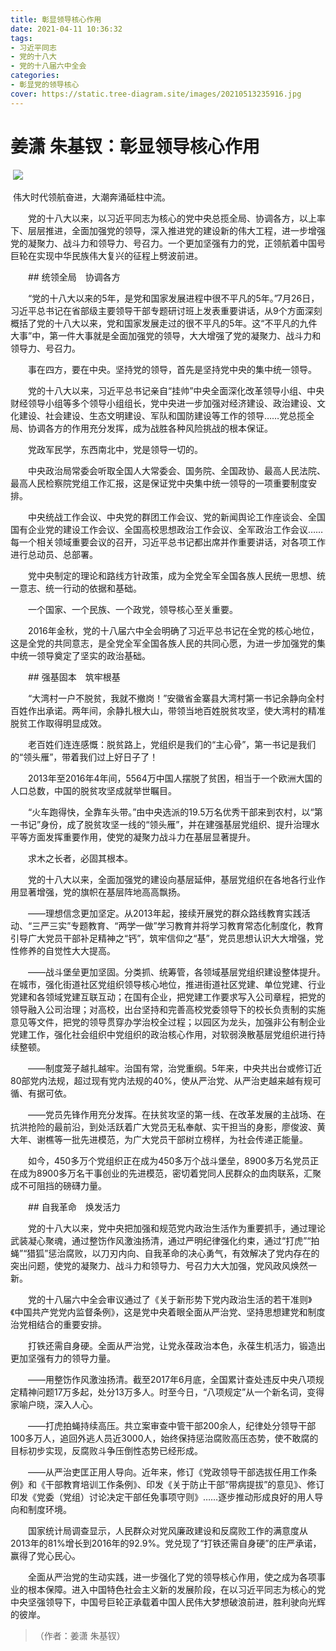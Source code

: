 ```yaml
---
title: 彰显领导核心作用
date: 2021-04-11 10:36:32
tags:
- 习近平同志
- 党的十八大
- 党的十八届六中全会
categories:
- 彰显党的领导核心
cover: https://static.tree-diagram.site/images/20210513235916.jpg
---
```


# 姜潇 朱基钗：彰显领导核心作用

​		![](建党一百周年.jpg)

​		伟大时代领航奋进，大潮奔涌砥柱中流。

　　党的十八大以来，以习近平同志为核心的党中央总揽全局、协调各方，以上率下、层层推进，全面加强党的领导，深入推进党的建设新的伟大工程，进一步增强党的凝聚力、战斗力和领导力、号召力。一个更加坚强有力的党，正领航着中国号巨轮在实现中华民族伟大复兴的征程上劈波前进。

　　## 统领全局　协调各方

　　“党的十八大以来的5年，是党和国家发展进程中很不平凡的5年。”7月26日，习近平总书记在省部级主要领导干部专题研讨班上发表重要讲话，从9个方面深刻概括了党的十八大以来，党和国家发展走过的很不平凡的5年。这“不平凡的九件大事”中，第一件大事就是全面加强党的领导，大大增强了党的凝聚力、战斗力和领导力、号召力。

　　事在四方，要在中央。坚持党的领导，首先是坚持党中央的集中统一领导。

　　党的十八大以来，习近平总书记亲自“挂帅”中央全面深化改革领导小组、中央财经领导小组等多个领导小组组长，党中央进一步加强对经济建设、政治建设、文化建设、社会建设、生态文明建设、军队和国防建设等工作的领导……党总揽全局、协调各方的作用充分发挥，成为战胜各种风险挑战的根本保证。

　　党政军民学，东西南北中，党是领导一切的。

　　中央政治局常委会听取全国人大常委会、国务院、全国政协、最高人民法院、最高人民检察院党组工作汇报，这是保证党中央集中统一领导的一项重要制度安排。

　　中央统战工作会议、中央党的群团工作会议、党的新闻舆论工作座谈会、全国国有企业党的建设工作会议、全国高校思想政治工作会议、全军政治工作会议……每一个相关领域重要会议的召开，习近平总书记都出席并作重要讲话，对各项工作进行总动员、总部署。

　　党中央制定的理论和路线方针政策，成为全党全军全国各族人民统一思想、统一意志、统一行动的依据和基础。

　　一个国家、一个民族、一个政党，领导核心至关重要。

　　2016年金秋，党的十八届六中全会明确了习近平总书记在全党的核心地位，这是全党的共同意志，是全党全军全国各族人民的共同心愿，为进一步加强党的集中统一领导奠定了坚实的政治基础。

　　## 强基固本　筑牢根基

　　“大湾村一户不脱贫，我就不撤岗！”安徽省金寨县大湾村第一书记余静向全村百姓作出承诺。两年间，余静扎根大山，带领当地百姓脱贫攻坚，使大湾村的精准脱贫工作取得明显成效。

　　老百姓们连连感慨：脱贫路上，党组织是我们的“主心骨”，第一书记是我们的“领头雁”，带着我们过上好日子了！

　　2013年至2016年4年间，5564万中国人摆脱了贫困，相当于一个欧洲大国的人口总数，中国的脱贫攻坚成就举世瞩目。

　　“火车跑得快，全靠车头带。”由中央选派的19.5万名优秀干部来到农村，以“第一书记”身份，成了脱贫攻坚一线的“领头雁”，并在建强基层党组织、提升治理水平等方面发挥重要作用，使党的凝聚力战斗力在基层显著提升。

　　求木之长者，必固其根本。

　　党的十八大以来，全面加强党的建设向基层延伸，基层党组织在各地各行业作用显著增强，党的旗帜在基层阵地高高飘扬。

　　——理想信念更加坚定。从2013年起，接续开展党的群众路线教育实践活动、“三严三实”专题教育、“两学一做”学习教育并将学习教育常态化制度化，教育引导广大党员干部补足精神之“钙”，筑牢信仰之“基”，党员思想认识大大增强，党性修养的自觉性大大提高。

　　——战斗堡垒更加坚固。分类抓、统筹管，各领域基层党组织建设整体提升。在城市，强化街道社区党组织领导核心地位，推进街道社区党建、单位党建、行业党建和各领域党建互联互动；在国有企业，把党建工作要求写入公司章程，把党的领导融入公司治理；对高校，出台坚持和完善高校党委领导下的校长负责制的实施意见等文件，把党的领导贯穿办学治校全过程；以园区为龙头，加强非公有制企业党建工作，强化社会组织中党组织的政治核心作用，对软弱涣散基层党组织进行持续整顿。

　　——制度笼子越扎越牢。治国有常，治党重纲。5年来，中央共出台或修订近80部党内法规，超过现有党内法规的40%，使从严治党、从严治吏越来越有规可循、有据可依。

　　——党员先锋作用充分发挥。在扶贫攻坚的第一线、在改革发展的主战场、在抗洪抢险的最前沿，到处活跃着广大党员无私奉献、实干担当的身影，廖俊波、黄大年、谢樵等一批先进模范，为广大党员干部树立榜样，为社会传递正能量。

　　如今，450多万个党组织正在成为450多万个战斗堡垒，8900多万名党员正在成为8900多万名干事创业的先进模范，密切着党同人民群众的血肉联系，汇聚成不可阻挡的磅礴力量。

　　## 自我革命　焕发活力

　　党的十八大以来，党中央把加强和规范党内政治生活作为重要抓手，通过理论武装凝心聚魂，通过整饬作风激浊扬清，通过严明纪律强化约束，通过“打虎”“拍蝇”“猎狐”惩治腐败，以刀刃内向、自我革命的决心勇气，有效解决了党内存在的突出问题，使党的凝聚力、战斗力和领导力、号召力大大加强，党风政风焕然一新。

　　党的十八届六中全会审议通过了《关于新形势下党内政治生活的若干准则》《中国共产党党内监督条例》，这是党中央着眼全面从严治党、坚持思想建党和制度治党相结合的重要安排。

　　打铁还需自身硬。全面从严治党，让党永葆政治本色，永葆生机活力，锻造出更加坚强有力的领导力量。

　　——用整饬作风激浊扬清。截至2017年6月底，全国累计查处违反中央八项规定精神问题17万多起，处分13万多人。时至今日，“八项规定”从一个新名词，变得家喻户晓，深入人心。

　　——打虎拍蝇持续高压。共立案审查中管干部200余人，纪律处分领导干部100多万人，追回外逃人员近3000人，始终保持惩治腐败高压态势，使不敢腐的目标初步实现，反腐败斗争压倒性态势已经形成。

　　——从严治吏匡正用人导向。近年来，修订《党政领导干部选拔任用工作条例》和《干部教育培训工作条例》、印发《关于防止干部“带病提拔”的意见》、修订印发《党委（党组）讨论决定干部任免事项守则》……逐步推动形成良好的用人导向和制度环境。

　　国家统计局调查显示，人民群众对党风廉政建设和反腐败工作的满意度从2013年的81%增长到2016年的92.9%。党兑现了“打铁还需自身硬”的庄严承诺，赢得了党心民心。

　　全面从严治党的生动实践，进一步强化了党的领导核心作用，使之成为各项事业的根本保障。进入中国特色社会主义新的发展阶段，在以习近平同志为核心的党中央坚强领导下，中国号巨轮正承载着中国人民伟大梦想破浪前进，胜利驶向光辉的彼岸。
> （作者：姜潇 朱基钗）